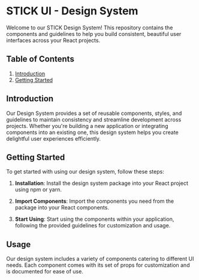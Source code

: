 # STICK UI - Design System

Welcome to our STICK Design System! This repository contains the components and guidelines to help you build consistent, beautiful user interfaces across your React projects.

## Table of Contents

1. [Introduction](https://merces-dev.github.io/STICK-UI/?path=/docs/stick-ui-introduction--documentation)
2. [Getting Started](https://merces-dev.github.io/STICK-UI/?path=/docs/stick-ui-getting-started--documentation)

## Introduction

Our Design System provides a set of reusable components, styles, and guidelines to maintain consistency and streamline development across projects. Whether you're building a new application or integrating components into an existing one, this design system helps you create delightful user experiences efficiently.

## Getting Started

To get started with using our design system, follow these steps:

1. **Installation**: Install the design system package into your React project using npm or yarn.

2. **Import Components**: Import the components you need from the package into your React components.

3. **Start Using**: Start using the components within your application, following the provided guidelines for customization and usage.

## Usage

Our design system includes a variety of components catering to different UI needs. Each component comes with its set of props for customization and is documented for ease of use.
